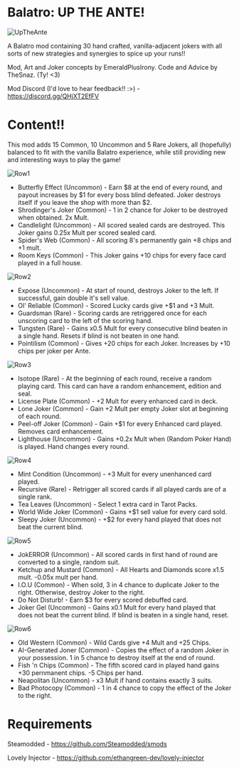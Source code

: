 # Balatro: UP THE ANTE!
![UpTheAnte](https://github.com/user-attachments/assets/62764b0c-e033-4a80-b3e7-90e0e7cafc50)

A Balatro mod containing 30 hand crafted, vanilla-adjacent jokers with all sorts of new strategies and synergies to spice up your runs!!

Mod, Art and Joker concepts by EmeraldPlusIrony.
Code and Advice by TheSnaz. (Ty! <3)

Mod Discord (I'd love to hear feedback!! :>) - https://discord.gg/QHjXT2EfFV

# Content!!

This mod adds 15 Common, 10 Uncommon and 5 Rare Jokers, all (hopefully) balanced to fit with the vanilla Balatro experience, while still providing new and interesting ways to play the game!

![Row1](https://github.com/user-attachments/assets/3163687e-bcec-425a-8908-eb9844206987)

- Butterfly Effect (Uncommon) - Earn $8 at the end of every round, and payout increases by $1 for every boss blind defeated. Joker destroys itself if you leave the shop with more than $2.
- Shrodinger's Joker (Common) - 1 in 2 chance for Joker to be destroyed when obtained. 2x Mult.
- Candlelight (Uncommon) - All scored sealed cards are destroyed. This Joker gains 0.25x Mult per scored sealed card.
- Spider's Web (Common) - All scoring 8's permanently gain +8 chips and +1 mult.
- Room Keys (Common) - This Joker gains +10 chips for every face card played in a full house.

![Row2](https://github.com/user-attachments/assets/594c7ee8-17d4-43ae-9e88-8a65a3b75320)

- Expose (Uncommon) - At start of round, destroys Joker to the left. If successful, gain double it's sell value.
- Ol' Reliable (Common) - Scored Lucky cards give +$1 and +3 Mult.
- Guardsman (Rare) - Scoring cards are retriggered once for each unscoring card to the left of the scoring hand.
- Tungsten (Rare) - Gains x0.5 Mult for every consecutive blind beaten in a single hand. Resets if blind is not beaten in one hand.
- Pointilism (Common) - Gives +20 chips for each Joker. Increases by +10 chips per joker per Ante.

![Row3](https://github.com/user-attachments/assets/a8e2f976-0098-4b84-bd1e-00bf3674fca0)

- Isotope (Rare) - At the beginning of each round, receive a random playing card. This card can have a random enhancement, edition and seal.
- License Plate (Common) - +2 Mult for every enhanced card in deck.
- Lone Joker (Common) - Gain +2 Mult per empty Joker slot at beginning of each round.
- Peel-off Joker (Common) - Gain +$1 for every Enhanced card played. Removes card enhancement.
- Lighthouse (Uncommon) - Gains +0.2x Mult when (Random Poker Hand) is played. Hand changes every round.

![Row4](https://github.com/user-attachments/assets/96875951-a4e3-43d6-9334-0b215f09d063)

- Mint Condition (Uncommon) - +3 Mult for every unenhanced card played.
- Recursive (Rare) - Retrigger all scored cards if all played cards are of a single rank.
- Tea Leaves (Uncommon) - Select 1 extra card in Tarot Packs.
- World Wide Joker (Common) - Gains +$1 sell value for every card sold.
- Sleepy Joker (Uncommon) - +$2 for every hand played that does not beat the current blind.

![Row5](https://github.com/user-attachments/assets/5f64138c-c640-40c2-a87f-b10d42e22e1d)

- JokERROR (Uncommon) - All scored cards in first hand of round are converted to a single, random suit.
- Ketchup and Mustard (Common) - All Hearts and Diamonds score x1.5 mult. -0.05x mult per hand.
- I.O.U (Common) - When sold, 3 in 4 chance to duplicate Joker to the right. Otherwise, destroy Joker to the right.
- Do Not Disturb! - Earn $3 for every scored debuffed card.
- Joker Gel (Uncommon) - Gains x0.1 Mult for every hand played that does not beat the current blind. If blind is beaten in a single hand, reset.

![Row6](https://github.com/user-attachments/assets/78901747-3f7a-4911-9b9e-7622f831a83e)

- Old Western (Common) - Wild Cards give +4 Mult and +25 Chips.
- AI-Generated Joner (Common) - Copies the effect of a random Joker in your possession. 1 in 5 chance to destroy itself at the end of round.
- Fish 'n Chips (Common) - The fifth scored card in played hand gains +30 pernmanent chips. -5 Chips per hand.
- Neapolitan (Uncommon) - x3 Mult if hand contains exactly 3 suits.
- Bad Photocopy (Common) - 1 in 4 chance to copy the effect of the Joker to the right.

# Requirements

Steamodded - https://github.com/Steamodded/smods

Lovely Injector - https://github.com/ethangreen-dev/lovely-injector
